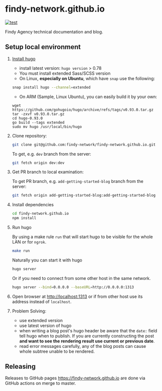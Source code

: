 # findy-network.github.io

[![test](https://github.com/findy-network/findy-network.github.io/actions/workflows/test.yml/badge.svg?branch=dev)](https://github.com/findy-network/findy-network.github.io/actions/workflows/test.yml)

Findy Agency technical documentation and blog.

## Setup local environment

1. [Install hugo](https://gohugo.io/getting-started/installing/)

   - install latest version: `hugo version` > 0.78
   - You must install extended Sass/SCSS version
   - On Linux, **especially on Ubuntu**, which have `snap` use the following:

   ```sh
   snap install hugo --channel=extended
   ```

   - On ARM (Sample, Linux Ubuntu), you can easily build it by your own:

   ```console
   wget https://github.com/gohugoio/hugo/archive/refs/tags/v0.93.0.tar.gz
   tar -zxvf v0.93.0.tar.gz 
   cd hugo-0.93.0
   go build --tags extended
   sudo mv hugo /usr/local/bin/hugo
   ```

1. Clone repository:

   ```bash
   git clone git@github.com:findy-network/findy-network.github.io.git
   ```

   To get, e.g. `dev` branch from the server:

   ```bash
   git fetch origin dev:dev
   ```

1. Get PR branch to local examination:

   To get PR branch, e.g. `add-getting-started-blog` branch from the server:

   ```bash
   git fetch origin add-getting-started-blog:add-getting-started-blog
   ```

1. Install dependencies

   ```bash
   cd findy-network.github.io
   npm install
   ```

1. Run hugo

   By using a make rule `run` that will start hugo to be visible for the whole
   LAN or for `ngrok`.

   ```bash
   make run
   ```

   Naturally you can start it with hugo

   ```bash
   hugo server
   ```

   Or if you need to connect from some other host in the same network.

   ```bash
   hugo server --bind=0.0.0.0 --baseURL=http://0.0.0.0:1313
   ```

1. Open browser at <http://localhost:1313> or if from other host use its address
   instead of `localhost`.

1. Problem Solving:
   - use extended version
   - use latest version of hugo
   - when writing a blog post's hugo header be aware that the `date:` field tell
     hugo when to publish. If you are currently constructing the post **and want
     to see the rendering result use current or previous date**.
   - read error messages carefully, any of the blog posts can cause whole
     subtree unable to be rendered.

## Releasing

Releases to GitHub pages <https://findy-network.github.io> are done via GitHub actions on merge to master.
